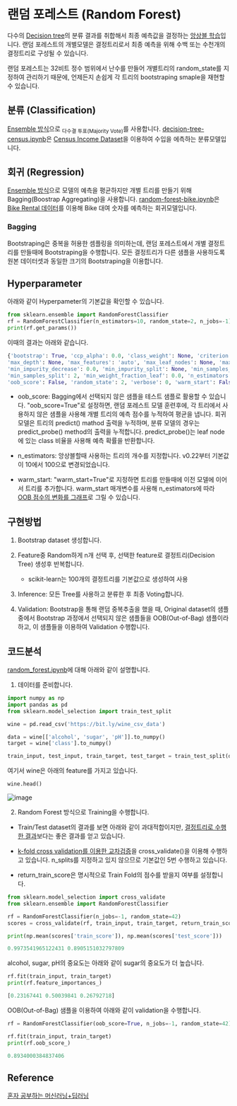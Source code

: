 # 랜덤 포레스트 (Random Forest)

다수의 [Decision tree](https://github.com/kyopark2014/ML-Algorithms/blob/main/decision-tree.md)의 분류 결과를 취합해서 최종 예측값을 결정하는 [앙상블 학습](https://github.com/kyopark2014/ML-Algorithms/blob/main/ensemble.md)입니다. 랜덤 포레스트의 개별모델은 결정트리로서 최종 예측을 위해 수백 또는 수천개의 결정트리로 구성될 수 있습니다. 

랜덤 포레스트는 32비트 정수 범위에서 난수를 만들어 개별트리의 random_state를 지정하여 관리하기 때문에, 언제든지 손쉽게 각 트리의 bootstraping smaple을 재현할 수 있습니다. 

## 분류 (Classification)

[Ensemble 방식](https://github.com/kyopark2014/ML-Algorithms/blob/main/ensemble.md)으로 <sub>다수결 투표(Majority Vote)</sub>를 사용합니다. [decision-tree-census.ipynb](https://github.com/kyopark2014/ML-Algorithms/blob/main/xgboost/src/decision-tree-census.ipynb)은 [Census Income Dataset](https://archive.ics.uci.edu/ml/datasets/Adult)을 이용하여 수입을 에측하는 분류모델입니다. 



## 회귀 (Regression)

[Ensemble 방식](https://github.com/kyopark2014/ML-Algorithms/blob/main/ensemble.md)으로 모델의 예측을 평균하지만 개별 트리를 만들기 위해 Bagging(Boostrap Aggregating)을 사용합니다. [random-forest-bike.ipynb](https://github.com/kyopark2014/ML-Algorithms/blob/main/xgboost/src/random-forest-bike.ipynb)은 [Bike Rental 데이터](https://archive.ics.uci.edu/ml/datasets/bike+sharing+dataset)를 이용해 Bike 대여 숫자를 예측하는 회귀모델입니다. 



### Bagging

Bootstraping은 중복을 허용한 셈플링을 의미하는데, 랜덤 포레스트에서 개별 결정트리를 만들때에 Bootstraping을 수행합니다. 모든 결정트리가 다른 샘플을 사용하도록 원본 데이터셋과 동일한 크기의 Bootstraping을 이용합니다. 

## Hyperparameter

아래와 같이 Hyperpameter의 기본값을 확인할 수 있습니다. 

```python
from sklearn.ensemble import RandomForestClassifier
rf = RandomForestClassifier(n_estimators=10, random_state=2, n_jobs=-1)
print(rf.get_params())
```
이때의 결과는 아래와 같습니다. 

```python
{'bootstrap': True, 'ccp_alpha': 0.0, 'class_weight': None, 'criterion': 'gini', 
'max_depth': None, 'max_features': 'auto', 'max_leaf_nodes': None, 'max_samples': None, 
'min_impurity_decrease': 0.0, 'min_impurity_split': None, 'min_samples_leaf': 1, 
'min_samples_split': 2, 'min_weight_fraction_leaf': 0.0, 'n_estimators': 10, 'n_jobs': -1, 
'oob_score': False, 'random_state': 2, 'verbose': 0, 'warm_start': False}
```

- oob_score: Bagging에서 선택되지 않은 샘플을 테스트 샘플로 활용할 수 있습니다. "oob_score=True"로 설정하면, 랜덤 포레스트 모델 훈련후에, 각 트리에서 사용하지 않은 샘플을 사용해 개별 트리의 예측 점수를 누적하여 평균을 냅니다. 회귀 모델은 트리의 predict() mathod 출력을 누적하며, 분류 모델의 경우는 predict_probe() method의 출력을 누적합니다. predict_probe()는 leaf node에 있는 class 비율을 사용해 예측 확률을 반환합니다. 

- n_estimators: 앙상블할때 사용하는 트리의 개수를 지정합니다. v0.22부터 기본값이 10에서 100으로 변경되었습니다. 
- warm_start: "warm_start=True"로 지정하면 트리를 만들때에 이전 모델에 이어서 트리를 추가합니다. warm_start 매개변수를 사용해 n_estimators에 따라 [OOB 점수의 변화를 그래프](https://github.com/kyopark2014/ML-Algorithms/blob/main/xgboost/src/random-forest-census.ipynb)로 그릴 수 있습니다. 



## 구현방법

1) Bootstrap dataset 생성합니다.

2) Feature중 Random하게 n개 선택 후, 선택한 feature로 결정트리(Decision Tree) 생성후 반복합니다.

   - scikit-learn는 100개의 결정트리를 기본값으로 생성하여 사용 

3) Inference: 모든 Tree를 사용하고 분류한 후 최종 Voting합니다.

4) Validation: Bootstrap을 통해 랜덤 중복추출을 했을 때, Original dataset의 샘플 중에서 Bootstrap 과정에서 선택되지 않은 샘플들을 OOB(Out-of-Bag) 샘플이라 하고, 이 샘플들을 이용하여 Validation 수행합니다.

## 코드분석

[random_forest.ipynb](https://github.com/kyopark2014/ML-Algorithms/blob/main/src/random_forest.ipynb)에 대해 아래와 같이 설명합니다. 

1) 데이터를 준비합니다.


```python
import numpy as np
import pandas as pd
from sklearn.model_selection import train_test_split

wine = pd.read_csv('https://bit.ly/wine_csv_data')

data = wine[['alcohol', 'sugar', 'pH']].to_numpy()
target = wine['class'].to_numpy()

train_input, test_input, train_target, test_target = train_test_split(data, target, test_size=0.2, random_state=42)
```

여기서 wine은 아래의 feature를 가지고 있습니다.

```python
wine.head()
```

![image](https://user-images.githubusercontent.com/52392004/186914946-170ca7d9-930e-4994-8135-0114537fc98f.png)


2) Random Forest 방식으로 Training을 수행합니다. 

- Train/Test dataset의 결과를 보면 아래와 같이 과대적합이지만, [결정트리로 수행한 결과](https://github.com/kyopark2014/ML-Algorithms/blob/main/decision-tree.md)보다는 좋은 결과를 얻고 있습니다. 

- [k-fold cross validation를 이용한 교차검증](https://github.com/kyopark2014/ML-Algorithms/blob/main/preprocessing.md#k-fold-cross-validation%EB%A5%BC-%EC%9D%B4%EC%9A%A9%ED%95%9C-%EA%B5%90%EC%B0%A8%EA%B2%80%EC%A6%9D)을 cross_validate()을 이용해 수행하고 있습니다. n_splits를 지정하고 있지 않으므로 기본값인 5번 수행하고 있습니다. 

- return_train_score은 명시적으로 Train Fold의 점수를 받을지 여부를 설정합니다. 

```python
from sklearn.model_selection import cross_validate
from sklearn.ensemble import RandomForestClassifier

rf = RandomForestClassifier(n_jobs=-1, random_state=42)
scores = cross_validate(rf, train_input, train_target, return_train_score=True, n_jobs=-1)

print(np.mean(scores['train_score']), np.mean(scores['test_score']))

0.9973541965122431 0.8905151032797809
```

alcohol, sugar, pH의 중요도는 아래와 같이 sugar의 중요도가 더 높습니다. 

```python
rf.fit(train_input, train_target)
print(rf.feature_importances_)

[0.23167441 0.50039841 0.26792718]
```

OOB(Out-of-Bag) 샘플을 이용하여 아래와 같이 validation을 수행합니다. 

```python
rf = RandomForestClassifier(oob_score=True, n_jobs=-1, random_state=42)

rf.fit(train_input, train_target)
print(rf.oob_score_)

0.8934000384837406
```

## Reference

[혼자 공부하는 머신러닝+딥러닝](https://github.com/rickiepark/hg-mldl)
